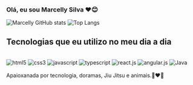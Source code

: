 ### Olá, eu sou Marcelly Silva ❤️😊

![Marcelly GitHub stats](https://github-readme-stats.vercel.app/api?username=Marcellyz&show_icons=true&theme=synthwave)
![Top Langs](https://github-readme-stats.vercel.app/api/top-langs/?username=Marcellyz&layout=compact&theme=synthwave)
## Tecnologias que eu utilizo no meu dia a dia
<div>
  <br>
  <img align="inline_block" alt="html5" src="https://img.shields.io/badge/HTML5-E34F26?style=for-the-badge&logo=html5&logoColor=white"/>
  <img align="inline_block" alt="css3" src="https://img.shields.io/badge/CSS3-1572B6?style=for-the-badge&logo=css3&logoColor=white"/>
  <img align="inline_block" alt="javascript" src="https://img.shields.io/badge/JavaScript-F7DF1E?style=for-the-badge&logo=javascript&logoColor=black"/>
  <img align="inline_block" alt="typescript" src="https://img.shields.io/badge/TypeScript-007ACC?style=for-the-badge&logo=typescript&logoColor=white"/>
  <img align="inline_block" alt="react.js" src="https://img.shields.io/badge/React-20232A?style=for-the-badge&logo=react&logoColor=61DAFB"/>
  <img align="inline_block" alt="angular.js" src="https://img.shields.io/badge/Angular-DD0031?style=for-the-badge&logo=angular&logoColor=white"/>
  <img align="inline_block" alt="Java" src="https://img.shields.io/badge/java-%23ED8B00.svg?style=for-the-badge&logo=openjdk&logoColor=white"/>
</div><br>
Apaioxanada por tecnologia, doramas, Jiu Jitsu e animais.🫰❤️🥋
